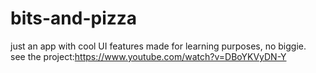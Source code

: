 # bits-and-pizza
just an app with cool UI features made for learning purposes, no biggie.
</br>see the project:https://www.youtube.com/watch?v=DBoYKVyDN-Y

